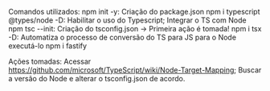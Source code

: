 Comandos utilizados:
    npm init -y: Criação do package.json
    npm i typescript @types/node -D: Habilitar o uso do Typescript; Integrar o TS com Node
    npm tsc --init: Criação do tsconfig.json -> Primeira ação é tomada!
    npm i tsx -D: Automatiza o processo de conversão do TS para JS para o Node executá-lo
    npm i fastify

Ações tomadas:
    Acessar https://github.com/microsoft/TypeScript/wiki/Node-Target-Mapping;
        Buscar a versão do Node e alterar o tsconfig.json de acordo.
